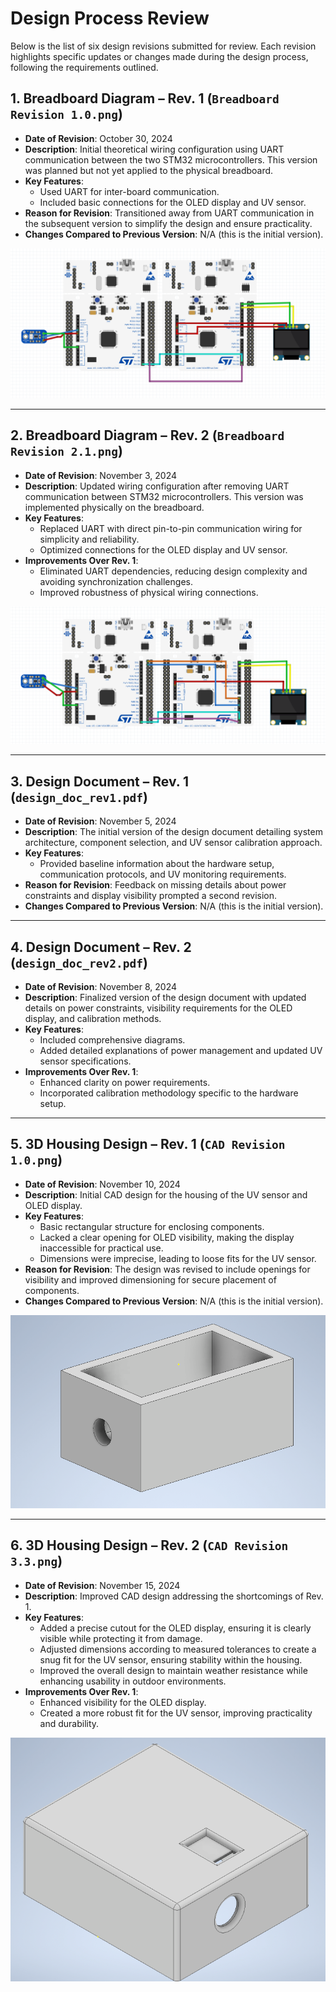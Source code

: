 # Design Process Review

Below is the list of six design revisions submitted for review. Each revision highlights specific updates or changes made during the design process, following the requirements outlined.

## 1. Breadboard Diagram – Rev. 1 (`Breadboard Revision 1.0.png`)
- **Date of Revision**: October 30, 2024  
- **Description**: Initial theoretical wiring configuration using UART communication between the two STM32 microcontrollers. This version was planned but not yet applied to the physical breadboard.  
- **Key Features**:  
  - Used UART for inter-board communication.  
  - Included basic connections for the OLED display and UV sensor.  
- **Reason for Revision**: Transitioned away from UART communication in the subsequent version to simplify the design and ensure practicality.  
- **Changes Compared to Previous Version**: N/A (this is the initial version).  

![Breadboard Rev. 1](Breadboard%20Revision%201.0.png)

---

## 2. Breadboard Diagram – Rev. 2 (`Breadboard Revision 2.1.png`)
- **Date of Revision**: November 3, 2024  
- **Description**: Updated wiring configuration after removing UART communication between STM32 microcontrollers. This version was implemented physically on the breadboard.  
- **Key Features**:  
  - Replaced UART with direct pin-to-pin communication wiring for simplicity and reliability.  
  - Optimized connections for the OLED display and UV sensor.  
- **Improvements Over Rev. 1**:  
  - Eliminated UART dependencies, reducing design complexity and avoiding synchronization challenges.  
  - Improved robustness of physical wiring connections.  

![Breadboard Rev. 2](Breadboard%20Revision%202.1.png)

---

## 3. Design Document – Rev. 1 (`design_doc_rev1.pdf`)
- **Date of Revision**: November 5, 2024  
- **Description**: The initial version of the design document detailing system architecture, component selection, and UV sensor calibration approach.  
- **Key Features**:  
  - Provided baseline information about the hardware setup, communication protocols, and UV monitoring requirements.  
- **Reason for Revision**: Feedback on missing details about power constraints and display visibility prompted a second revision.  
- **Changes Compared to Previous Version**: N/A (this is the initial version).  

---

## 4. Design Document – Rev. 2 (`design_doc_rev2.pdf`)
- **Date of Revision**: November 8, 2024  
- **Description**: Finalized version of the design document with updated details on power constraints, visibility requirements for the OLED display, and calibration methods.  
- **Key Features**:  
  - Included comprehensive diagrams.  
  - Added detailed explanations of power management and updated UV sensor specifications.  
- **Improvements Over Rev. 1**:  
  - Enhanced clarity on power requirements.  
  - Incorporated calibration methodology specific to the hardware setup.  

---

## 5. 3D Housing Design – Rev. 1 (`CAD Revision 1.0.png`)
- **Date of Revision**: November 10, 2024  
- **Description**: Initial CAD design for the housing of the UV sensor and OLED display.  
- **Key Features**:  
  - Basic rectangular structure for enclosing components.  
  - Lacked a clear opening for OLED visibility, making the display inaccessible for practical use.  
  - Dimensions were imprecise, leading to loose fits for the UV sensor.  
- **Reason for Revision**: The design was revised to include openings for visibility and improved dimensioning for secure placement of components.  
- **Changes Compared to Previous Version**: N/A (this is the initial version).  

![3D Housing Rev. 1](CAD%20Revision%201.0.png)

---

## 6. 3D Housing Design – Rev. 2 (`CAD Revision 3.3.png`)
- **Date of Revision**: November 15, 2024  
- **Description**: Improved CAD design addressing the shortcomings of Rev. 1.  
- **Key Features**:  
  - Added a precise cutout for the OLED display, ensuring it is clearly visible while protecting it from damage.  
  - Adjusted dimensions according to measured tolerances to create a snug fit for the UV sensor, ensuring stability within the housing.  
  - Improved the overall design to maintain weather resistance while enhancing usability in outdoor environments.  
- **Improvements Over Rev. 1**:  
  - Enhanced visibility for the OLED display.  
  - Created a more robust fit for the UV sensor, improving practicality and durability.  

![3D Housing Rev. 2](CAD%20Revision%203.3.png)
